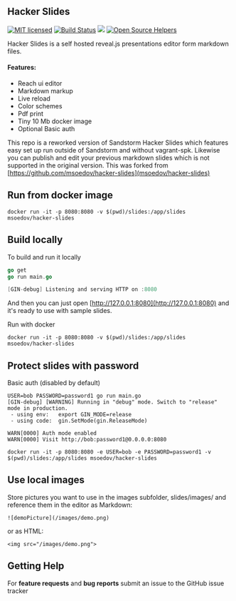 ## Hacker Slides

[![MIT licensed](https://img.shields.io/badge/license-MIT-blue.svg)](https://github.com/msoedov/hacker-slides/blob/master/LICENSE)
[![Build Status](https://travis-ci.org/msoedov/hacker-slides.svg?branch=master)](https://travis-ci.org/msoedov/hacker-slides)
[![](https://images.microbadger.com/badges/image/msoedov/hacker-slides:latest.svg)](https://microbadger.com/images/msoedov/hacker-slides "Hacker slides image")
[![Open Source Helpers](https://www.codetriage.com/msoedov/hacker-slides/badges/users.svg)](https://www.codetriage.com/msoedov/hacker-slides)

Hacker Slides is a self hosted reveal.js presentations editor form markdown files.


#### Features:

- Reach ui editor
- Markdown markup
- Live reload
- Color schemes
- Pdf print
- Tiny 10 Mb docker image
- Optional Basic auth



This repo is a reworked version of Sandstorm Hacker Slides which features easy set up run outside of Sandstorm and without vagrant-spk. Likewise you can publish and edit your previous markdown slides which is not supported in the original version. This was forked from [https://github.com/msoedov/hacker-slides](msoedov/hacker-slides) 


Run from docker image
-----
```shell
docker run -it -p 8080:8080 -v $(pwd)/slides:/app/slides msoedov/hacker-slides
```

Build locally
----
To build and run it locally
```go
go get
go run main.go

[GIN-debug] Listening and serving HTTP on :8080
```

And then you can just open [http://127.0.0.1:8080](http://127.0.0.1:8080) and it's ready to use with sample slides.

Run with docker

```shell
docker run -it -p 8080:8080 -v $(pwd)/slides:/app/slides msoedov/hacker-slides
```

Protect slides with password
----
Basic auth (disabled by default)
```shell
USER=bob PASSWORD=password1 go run main.go
[GIN-debug] [WARNING] Running in "debug" mode. Switch to "release" mode in production.
 - using env:	export GIN_MODE=release
 - using code:	gin.SetMode(gin.ReleaseMode)

WARN[0000] Auth mode enabled
WARN[0000] Visit http://bob:password1@0.0.0.0:8080
```

```shell
docker run -it -p 8080:8080 -e USER=bob -e PASSWORD=password1 -v $(pwd)/slides:/app/slides msoedov/hacker-slides
```

Use local images
----
Store pictures you want to use in the images subfolder, slides/images/ and reference them in the editor as Markdown:
```
![demoPicture](/images/demo.png)
```
or as HTML:
```
<img src="/images/demo.png">
```

Getting Help
------------

For **feature requests** and **bug reports**  submit an issue
to the GitHub issue tracker
